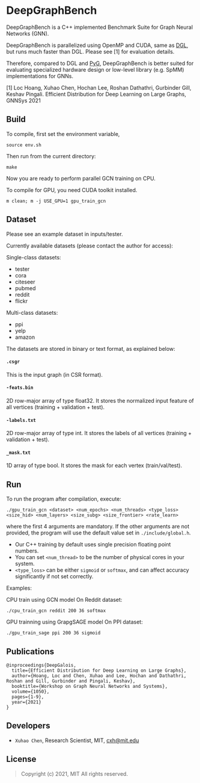 # DeepGraphBench

DeepGraphBench is a C++ implemented Benchmark Suite for Graph Neural Networks (GNN).

DeepGraphBench is parallelized using OpenMP and CUDA, same as [DGL](https://github.com/dmlc/dgl/), but runs much faster than DGL. 
Please see [1] for evaluation details.

Therefore, compared to DGL and [PyG](https://github.com/pyg-team/pytorch_geometric), DeepGraphBench is better suited for evaluating specialized hardware design or low-level library (e.g. SpMM) implementations for GNNs.

[1] Loc Hoang, Xuhao Chen, Hochan Lee, Roshan Dathathri, Gurbinder Gill, Keshav Pingali.
Efficient Distribution for Deep Learning on Large Graphs, GNNSys 2021

## Build

To compile, first set the environment variable, 

```
source env.sh
```

Then run from the current directory:

```
make
```

Now you are ready to perform parallel GCN training on CPU.

To compile for GPU, you need CUDA toolkit installed.

```
m clean; m -j USE_GPU=1 gpu_train_gcn
```

## Dataset

Please see an example dataset in inputs/tester.

Currently available datasets (please contact the author for access):

Single-class datasets:

* tester
* cora
* citeseer
* pubmed
* reddit
* flickr

Multi-class datasets:

* ppi
* yelp
* amazon

The datasets are stored in binary or text format, as explained below:

#### `.csgr`

This is the input graph (in CSR format).

#### `-feats.bin`

2D row-major array of type float32. It stores the normalized input feature of all vertices (training + validation + test).

#### `-labels.txt`

2D row-major array of type int. It stores the labels of all vertices (training + validation + test).

#### `_mask.txt`

1D array of type bool. It stores the mask for each vertex (train/val/test).

## Run

To run the program after compilation, execute:

```
./gpu_train_gcn <dataset> <num_epochs> <num_threads> <type_loss> <size_hid> <num_layers> <size_subg> <size_frontier> <rate_learn>
```

where the first 4 arguments are mandatory. If the other arguments are not provided, the program will use the default value set in `./include/global.h`. 

* Our C++ training by default uses single precision floating point numbers. 
* You can set `<num_thread>` to be the number of physical cores in your system. 
* `<type_loss>` can be either `sigmoid` or `softmax`, and can affect accuracy significantly if not set correctly. 

Examples:

CPU train using GCN model On Reddit dataset:

```
./cpu_train_gcn reddit 200 36 softmax
```

GPU trainning using GrapgSAGE model On PPI dataset:

```
./gpu_train_sage ppi 200 36 sigmoid
```

## Publications ##

```
@inproceedings{DeepGalois,
  title={Efficient Distribution for Deep Learning on Large Graphs},
  author={Hoang, Loc and Chen, Xuhao and Lee, Hochan and Dathathri, Roshan and Gill, Gurbinder and Pingali, Keshav},
  booktitle={Workshop on Graph Neural Networks and Systems},
  volume={1050},
  pages={1-9},
  year={2021}
}
```

## Developers ##

* `Xuhao Chen`, Research Scientist, MIT, cxh@mit.edu

## License ##

> Copyright (c) 2021, MIT
> All rights reserved.

